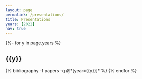 ```yaml
---
layout: page
permalink: /presentations/
title: Presentations
years: [2022]
nav: true
---
```

<!-- _pages/presentations.md -->
<div class="presentations">

{%- for y in page.years %}
  <h2 class="year">{{y}}</h2>
  {% bibliography -f papers -q @*[year={{y}}]* %}
{% endfor %}

</div>
